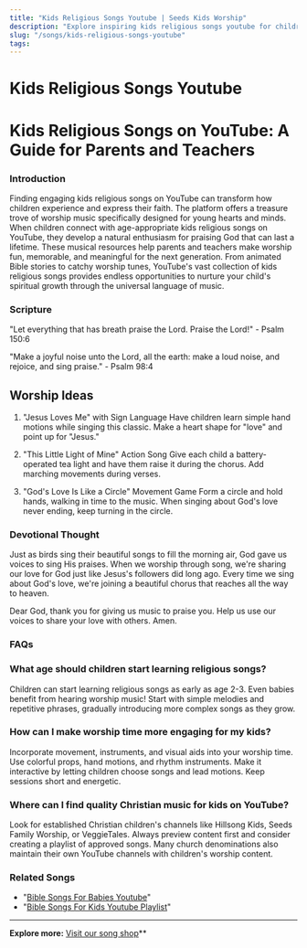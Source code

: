 ```yaml
---
title: "Kids Religious Songs Youtube | Seeds Kids Worship"
description: "Explore inspiring kids religious songs youtube for children's worship and faith development. Biblical music resources for families and ministry."
slug: "/songs/kids-religious-songs-youtube"
tags:
---
```


# Kids Religious Songs Youtube

# Kids Religious Songs on YouTube: A Guide for Parents and Teachers

### Introduction
Finding engaging kids religious songs on YouTube can transform how children experience and express their faith. The platform offers a treasure trove of worship music specifically designed for young hearts and minds. When children connect with age-appropriate kids religious songs on YouTube, they develop a natural enthusiasm for praising God that can last a lifetime. These musical resources help parents and teachers make worship fun, memorable, and meaningful for the next generation. From animated Bible stories to catchy worship tunes, YouTube's vast collection of kids religious songs provides endless opportunities to nurture your child's spiritual growth through the universal language of music.

### Scripture
"Let everything that has breath praise the Lord. Praise the Lord!" - Psalm 150:6

"Make a joyful noise unto the Lord, all the earth: make a loud noise, and rejoice, and sing praise." - Psalm 98:4

## Worship Ideas
1. "Jesus Loves Me" with Sign Language
Have children learn simple hand motions while singing this classic. Make a heart shape for "love" and point up for "Jesus."

2. "This Little Light of Mine" Action Song
Give each child a battery-operated tea light and have them raise it during the chorus. Add marching movements during verses.

3. "God's Love Is Like a Circle" Movement Game
Form a circle and hold hands, walking in time to the music. When singing about God's love never ending, keep turning in the circle.

### Devotional Thought
Just as birds sing their beautiful songs to fill the morning air, God gave us voices to sing His praises. When we worship through song, we're sharing our love for God just like Jesus's followers did long ago. Every time we sing about God's love, we're joining a beautiful chorus that reaches all the way to heaven.

Dear God, thank you for giving us music to praise you. Help us use our voices to share your love with others. Amen.

### FAQs

### What age should children start learning religious songs?
Children can start learning religious songs as early as age 2-3. Even babies benefit from hearing worship music! Start with simple melodies and repetitive phrases, gradually introducing more complex songs as they grow.

### How can I make worship time more engaging for my kids?
Incorporate movement, instruments, and visual aids into your worship time. Use colorful props, hand motions, and rhythm instruments. Make it interactive by letting children choose songs and lead motions. Keep sessions short and energetic.

### Where can I find quality Christian music for kids on YouTube?
Look for established Christian children's channels like Hillsong Kids, Seeds Family Worship, or VeggieTales. Always preview content first and consider creating a playlist of approved songs. Many church denominations also maintain their own YouTube channels with children's worship content.

### Related Songs

- "[Bible Songs For Babies Youtube](/songs/bible-songs-for-babies-youtube/)"
- "[Bible Songs For Kids Youtube Playlist](/songs/bible-songs-for-kids-youtube-playlist/)"

---

**Explore more:** [Visit our song shop](https://seedskidsworship.com/shop)**

<!-- Schema Markup -->
<script type="application/ld+json">
{
  "@context": "https://schema.org",
  "@type": "MusicRecording",
  "name": "Kids Religious Songs Youtube",
  "byArtist": {
    "@type": "MusicGroup",
    "name": "Seeds Kids Worship"
  },
  "isFamilyFriendly": true,
  "url": "https://seedskidsworship.com/songs/kids-religious-songs-youtube/"
}
</script>